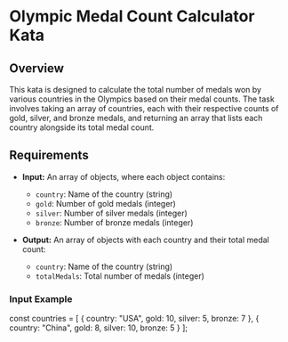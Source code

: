 # Olympic Medal Count Calculator Kata

## Overview

This kata is designed to calculate the total number of medals won by various countries in the Olympics based on their medal counts. The task involves taking an array of countries, each with their respective counts of gold, silver, and bronze medals, and returning an array that lists each country alongside its total medal count.

## Requirements

- **Input:** An array of objects, where each object contains:
  - `country`: Name of the country (string)
  - `gold`: Number of gold medals (integer)
  - `silver`: Number of silver medals (integer)
  - `bronze`: Number of bronze medals (integer)

- **Output:** An array of objects with each country and their total medal count:
  - `country`: Name of the country (string)
  - `totalMedals`: Total number of medals (integer)

### Input Example 
const countries = [
    { country: "USA", gold: 10, silver: 5, bronze: 7 },
    { country: "China", gold: 8, silver: 10, bronze: 5 }
];
